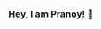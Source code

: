 ### Hey, I am Pranoy! 👋

<!--

Here are some ideas to get you started:

- 🔭 I’m currently working on Burger Builder with React.
- 🌱 I’m currently learning React, Redux, Hooks.
- 👯 I’m looking to collaborate on Web Development Projects.
- 🤔 I’m looking for help with React Native for building mob apps
- 💬 Ask me about React.js, Node.js, Express, MongoDB, HTML, CSS, Bootstrap, jQuery, JavaScript.
- 📫 How to reach me: [Linkdin] (www.linkedin.com/in/pranoy-chandra-28a6571b4)
- 😄 Pronouns: He/His
- ⚡ Fun fact: If I wouldn't be a developer, I would be a Super Hero saving the world, but at the end both are same.
-->

